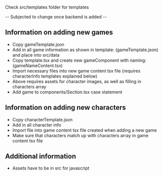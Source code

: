 Check src/templates folder for templates

-- Subjected to change once backend is added --

## Information on adding new games

- Copy gameTemplate.json
- Add in all game information as shown in template: (gameTemplate.json) and place into src/data
- Copy template.tsx and create new gameComponent with naming: (gameNameContent.tsx)
- Import necessary files into new game content tsx file (requires characterInfo templates explained below)
- Above requires assets for character images, as well as filling in characters array
- Add game to components/Section.tsx case statement

## Information on adding new characters

- Copy characterTemplate.json
- Add in all character info
- Import file into game content tsx file created when adding a new game
- Make sure that characters match up with characters array in game content tsx file

## Additional information

- Assets have to be in src for javascript
